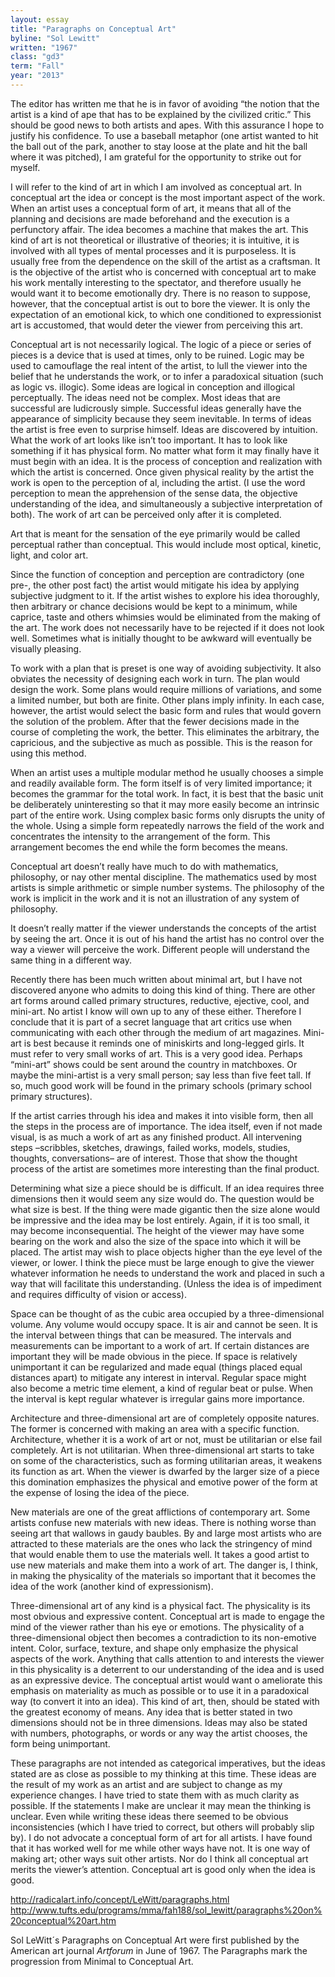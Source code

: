 ```yaml
---
layout: essay
title: "Paragraphs on Conceptual Art"
byline: "Sol Lewitt"
written: "1967"
class: "gd3"
term: "Fall"
year: "2013"
---
```


The editor has written me that he is in favor of avoiding “the notion that the artist is a kind of ape that has to be explained by the civilized critic.” This should be good news to both artists and apes. With this assurance I hope to justify his confidence. To use a baseball metaphor (one artist wanted to hit the ball out of the park, another to stay loose at the plate and hit the ball where it was pitched), I am grateful for the opportunity to strike out for myself.
 
I will refer to the kind of art in which I am involved as conceptual art. In conceptual art the idea or concept is the most important aspect of the work. When an artist uses a conceptual form of art, it means that all of the planning and decisions are made beforehand and the execution is a perfunctory affair. The idea becomes a machine that makes the art. This kind of art is not theoretical or illustrative of theories; it is intuitive, it is involved with all types of mental processes and it is purposeless. It is usually free from the dependence on the skill of the artist as a craftsman. It is the objective of the artist who is concerned with conceptual art to make his work mentally interesting to the spectator, and therefore usually he would want it to become emotionally dry. There is no reason to suppose, however, that the conceptual artist is out to bore the viewer. It is only the expectation of an emotional kick, to which one conditioned to expressionist art is accustomed, that would deter the viewer from perceiving this art.
 
Conceptual art is not necessarily logical. The logic of a piece or series of pieces is a device that is used at times, only to be ruined. Logic may be used to camouflage the real intent of the artist, to lull the viewer into the belief that he understands the work, or to infer a paradoxical situation (such as logic vs. illogic). Some ideas are logical in conception and illogical perceptually. The ideas need not be complex. Most ideas that are successful are ludicrously simple. Successful ideas generally have the appearance of simplicity because they seem inevitable. In terms of ideas the artist is free even to surprise himself. Ideas are discovered by intuition. What the work of art looks like isn’t too important. It has to look like something if it has physical form. No matter what form it may finally have it must begin with an idea. It is the process of conception and realization with which the artist is concerned. Once given physical reality by the artist the work is open to the perception of al, including the artist. (I use the word perception to mean the apprehension of the sense data, the objective understanding of the idea, and simultaneously a subjective interpretation of both). The work of art can be perceived only after it is completed.

Art that is meant for the sensation of the eye primarily would be called perceptual rather than conceptual. This would include most optical, kinetic, light, and color art.

Since the function of conception and perception are contradictory (one pre-, the other post fact) the artist would mitigate his idea by applying subjective judgment to it. If the artist wishes to explore his idea thoroughly, then arbitrary or chance decisions would be kept to a minimum, while caprice, taste and others whimsies would be eliminated from the making of the art. The work does not necessarily have to be rejected if it does not look well. Sometimes what is initially thought to be awkward will eventually be visually pleasing.

To work with a plan that is preset is one way of avoiding subjectivity. It also obviates the necessity of designing each work in turn. The plan would design the work. Some plans would require millions of variations, and some a limited number, but both are finite. Other plans imply infinity. In each case, however, the artist would select the basic form and rules that would govern the solution of the problem. After that the fewer decisions made in the course of completing the work, the better. This eliminates the arbitrary, the capricious, and the subjective as much as possible. This is the reason for using this method.

When an artist uses a multiple modular method he usually chooses a simple and readily available form. The form itself is of very limited importance; it becomes the grammar for the total work. In fact, it is best that the basic unit be deliberately uninteresting so that it may more easily become an intrinsic part of the entire work. Using complex basic forms only disrupts the unity of the whole. Using a simple form repeatedly narrows the field of the work and concentrates the intensity to the arrangement of the form. This arrangement becomes the end while the form becomes the means.

Conceptual art doesn’t really have much to do with mathematics, philosophy, or nay other mental discipline. The mathematics used by most artists is simple arithmetic or simple number systems. The philosophy of the work is implicit in the work and it is not an illustration of any system of philosophy.

It doesn’t really matter if the viewer understands the concepts of the artist by seeing the art. Once it is out of his hand the artist has no control over the way a viewer will perceive the work. Different people will understand the same thing in a different way.

Recently there has been much written about minimal art, but I have not discovered anyone who admits to doing this kind of thing. There are other art forms around called primary structures, reductive, ejective, cool, and mini-art. No artist I know will own up to any of these either. Therefore I conclude that it is part of a secret language that art critics use when communicating with each other through the medium of art magazines. Mini-art is best because it reminds one of miniskirts and long-legged girls. It must refer to very small works of art. This is a very good idea. Perhaps “mini-art” shows could be sent around the country in matchboxes. Or maybe the mini-artist is a very small person; say less than five feet tall. If so, much good work will be found in the primary schools (primary school primary structures).

If the artist carries through his idea and makes it into visible form, then all the steps in the process are of importance. The idea itself, even if not made visual, is as much a work of art as any finished product. All intervening steps –scribbles, sketches, drawings, failed works, models, studies, thoughts, conversations– are of interest. Those that show the thought process of the artist are sometimes more interesting than the final product.

Determining what size a piece should be is difficult. If an idea requires three dimensions then it would seem any size would do. The question would be what size is best. If the thing were made gigantic then the size alone would be impressive and the idea may be lost entirely. Again, if it is too small, it may become inconsequential. The height of the viewer may have some bearing on the work and also the size of the space into which it will be placed. The artist may wish to place objects higher than the eye level of the viewer, or lower. I think the piece must be large enough to give the viewer whatever information he needs to understand the work and placed in such a way that will facilitate this understanding. (Unless the idea is of impediment and requires difficulty of vision or access).

Space can be thought of as the cubic area occupied by a three-dimensional volume. Any volume would occupy space. It is air and cannot be seen. It is the interval between things that can be measured. The intervals and measurements can be important to a work of art. If certain distances are important they will be made obvious in the piece. If space is relatively unimportant it can be regularized and made equal (things placed equal distances apart) to mitigate any interest in interval. Regular space might also become a metric time element, a kind of regular beat or pulse. When the interval is kept regular whatever is irregular gains more importance.

Architecture and three-dimensional art are of completely opposite natures. The former is concerned with making an area with a specific function. Architecture, whether it is a work of art or not, must be utilitarian or else fail completely. Art is not utilitarian. When three-dimensional art starts to take on some of the characteristics, such as forming utilitarian areas, it weakens its function as art. When the viewer is dwarfed by the larger size of a piece this domination emphasizes the physical and emotive power of the form at the expense of losing the idea of the piece.

New materials are one of the great afflictions of contemporary art. Some artists confuse new materials with new ideas. There is nothing worse than seeing art that wallows in gaudy baubles. By and large most artists who are attracted to these materials are the ones who lack the stringency of mind that would enable them to use the materials well. It takes a good artist to use new materials and make them into a work of art. The danger is, I think, in making the physicality of the materials so important that it becomes the idea of the work (another kind of expressionism).

Three-dimensional art of any kind is a physical fact. The physicality is its most obvious and expressive content. Conceptual art is made to engage the mind of the viewer rather than his eye or emotions. The physicality of a three-dimensional object then becomes a contradiction to its non-emotive intent. Color, surface, texture, and shape only emphasize the physical aspects of the work. Anything that calls attention to and interests the viewer in this physicality is a deterrent to our understanding of the idea and is used as an expressive device. The conceptual artist would want o ameliorate this emphasis on materiality as much as possible or to use it in a paradoxical way (to convert it into an idea). This kind of art, then, should be stated with the greatest economy of means. Any idea that is better stated in two dimensions should not be in three dimensions. Ideas may also be stated with numbers, photographs, or words or any way the artist chooses, the form being unimportant.

These paragraphs are not intended as categorical imperatives, but the ideas stated are as close as possible to my thinking at this time. These ideas are the result of my work as an artist and are subject to change as my experience changes. I have tried to state them with as much clarity as possible. If the statements I make are unclear it may mean the thinking is unclear. Even while writing these ideas there seemed to be obvious inconsistencies (which I have tried to correct, but others will probably slip by). I do not advocate a conceptual form of art for all artists. I have found that it has worked well for me while other ways have not. It is one way of making art; other ways suit other artists. Nor do I think all conceptual art merits the viewer’s attention. Conceptual art is good only when the idea is good.

http://radicalart.info/concept/LeWitt/paragraphs.html
http://www.tufts.edu/programs/mma/fah188/sol_lewitt/paragraphs%20on%20conceptual%20art.htm

Sol LeWitt´s Paragraphs on Conceptual Art were first published by the American art journal _Artforum_ in June of 1967. The Paragraphs mark the progression from Minimal to Conceptual Art.

